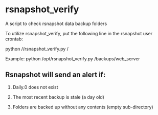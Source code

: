 # rsnapshot_verify
A script to check rsnapshot data backup folders 

To utilize rsnapshot_verify, put the following line in the rsnapshot user crontab:

python /<location of script>/rsnapshot_verify.py /<base folder to check>

Example: 
python /opt/rsnapshot_verify.py /backups/web_server

Rsnapshot will send an alert if:
------------------------------------------------------
1) Daily.0 does not exist

2) The most recent backup is stale (a day old)

3) Folders are backed up without any contents (empty sub-directory)
